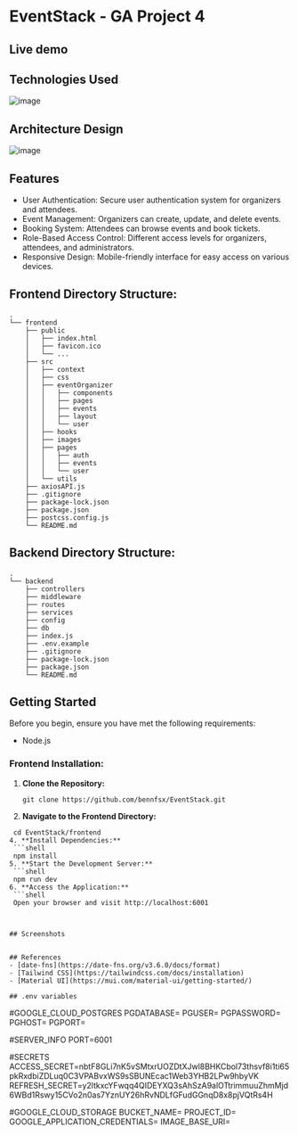 # EventStack - GA Project 4

## Live demo


## Technologies Used
![image](https://github.com/bennfsx/EventStack/assets/44813216/455d21d9-8e46-4a9c-9611-13295646a915)



## Architecture Design
![image](https://github.com/bennfsx/EventStack/assets/44813216/896ce012-8937-4cfc-a806-bcc448c07230)

## Features
- User Authentication: Secure user authentication system for organizers and attendees.
- Event Management: Organizers can create, update, and delete events.
- Booking System: Attendees can browse events and book tickets.
- Role-Based Access Control: Different access levels for organizers, attendees, and administrators.
- Responsive Design: Mobile-friendly interface for easy access on various devices.

## Frontend Directory Structure:
```shell
.
└── frontend
    ├── public
    │   ├── index.html
    │   ├── favicon.ico
    │   └── ...
    ├── src   
    │   ├── context
    │   ├── css
    │   ├── eventOrganizer
    │   │   ├── components
    │   │   ├── pages
    │   │   ├── events
    │   │   ├── layout
    │   │   └── user
    │   ├── hooks
    │   ├── images
    │   ├── pages
    │   │   ├── auth
    │   │   ├── events
    │   │   └── user
    │   └── utils
    ├── axiosAPI.js
    ├── .gitignore
    ├── package-lock.json
    ├── package.json 
    ├── postcss.config.js
    └── README.md

```
## Backend Directory Structure:
```shell
.
└── backend
    ├── controllers
    ├── middleware
    ├── routes
    ├── services
    ├── config
    ├── db
    ├── index.js
    ├── .env.example
    ├── .gitignore
    ├── package-lock.json
    ├── package.json
    └── README.md
```


## Getting Started
Before you begin, ensure you have met the following requirements:
- Node.js



### Frontend Installation:

1. **Clone the Repository:**
   ```shell
   git clone https://github.com/bennfsx/EventStack.git
2. **Navigate to the Frontend Directory:**
  ```shell
   cd EventStack/frontend
4. **Install Dependencies:**
   ```shell
   npm install
5. **Start the Development Server:**
   ```shell
   npm run dev
6. **Access the Application:**
   ```shell
   Open your browser and visit http://localhost:6001



## Screenshots


## References
- [date-fns](https://date-fns.org/v3.6.0/docs/format)
- [Tailwind CSS](https://tailwindcss.com/docs/installation)
- [Material UI](https://mui.com/material-ui/getting-started/)

## .env variables
```
#GOOGLE_CLOUD_POSTGRES
PGDATABASE=
PGUSER=
PGPASSWORD=
PGHOST=
PGPORT=

#SERVER_INFO
PORT=6001

#SECRETS
ACCESS_SECRET=nbtF8GLi7nK5vSMtxrUOZDtXJwl8BHKCbol73thsvf8i1ti65pkRxdbiZDLuq0C3VPABvxWS9sSBUNEcac1Web3YHB2LPw9hbyVK
REFRESH_SECRET=y2ltkxcYFwqq4QIDEYXQ3sAhSzA9alOTtrimmuuZhmMjd6WBd1Rswy15CVo2n0as7YznUY26hRvNDLfGFudGGnqD8x8pjVQtRs4H

#GOOGLE_CLOUD_STORAGE
BUCKET_NAME=
PROJECT_ID=
GOOGLE_APPLICATION_CREDENTIALS=<Root JSON file>
IMAGE_BASE_URI=
```
